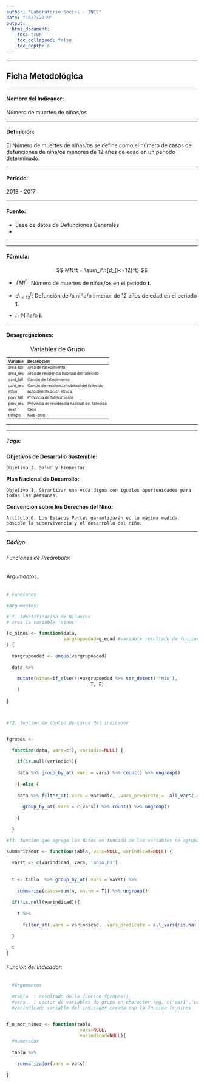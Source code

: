 ```yaml
---
author: "Laboratorio Social - INEC"
date: "16/7/2019"
output:
  html_document:
    toc: true
    toc_collapsed: false
    toc_depth: 6
---
```



***
## Ficha Metodológica
***

#### Nombre del Indicador:
Número de muertes de niñas/os

***
#### Definición:
El Número de muertes de niñas/os se define como el número de casos de defunciones de niña/os menores de 12 años de edad en un periodo determinado. 

***
#### Periodo:
2013 - 2017

***

#### Fuente:
- Base de datos de Defunciones Generales
- 

***

***
#### Fórmula:

$$ MN^t = \sum_i^n{d_{i<=12}^t} $$


- $TMI^t$    : Número de muertes de niñas/os en el periodo **t**.

- $d_{i<12}^t$: Defunción del/a niña/o **i** menor de 12 años de edad en el periodo **t**.

- $i$        :  Niña/o **i**.


***

#### Desagregaciones:





<table class="table table-striped table-hover table-condensed table-responsive" style="font-size: 10px; width: auto !important; margin-left: auto; margin-right: auto;">
<caption style="font-size: initial !important;">Variables de Grupo</caption>
 <thead>
  <tr>
   <th style="text-align:left;"> Variable </th>
   <th style="text-align:left;"> Descripcion </th>
  </tr>
 </thead>
<tbody>
  <tr>
   <td style="text-align:left;"> area_fall </td>
   <td style="text-align:left;"> Área de fallecimiento </td>
  </tr>
  <tr>
   <td style="text-align:left;"> area_res </td>
   <td style="text-align:left;"> Área de residencia habitual del fallecido </td>
  </tr>
  <tr>
   <td style="text-align:left;"> cant_fall </td>
   <td style="text-align:left;"> Cantón de fallecimiento </td>
  </tr>
  <tr>
   <td style="text-align:left;"> cant_res </td>
   <td style="text-align:left;"> Cantón de residencia habitual del fallecido </td>
  </tr>
  <tr>
   <td style="text-align:left;"> etnia </td>
   <td style="text-align:left;"> Autoidentificación étnica </td>
  </tr>
  <tr>
   <td style="text-align:left;"> prov_fall </td>
   <td style="text-align:left;"> Provincia de fallecimiento </td>
  </tr>
  <tr>
   <td style="text-align:left;"> prov_res </td>
   <td style="text-align:left;"> Provincia de residencia habitual del fallecido </td>
  </tr>
  <tr>
   <td style="text-align:left;"> sexo </td>
   <td style="text-align:left;"> Sexo </td>
  </tr>
  <tr>
   <td style="text-align:left;"> tiempo </td>
   <td style="text-align:left;"> Mes-anio </td>
  </tr>
</tbody>
</table>

***


***

##### Tags:


   **Objetivos de Desarrollo Sostenible:**

    Objetivo 3. Salud y Bienestar

  **Plan Nacional de Desarrollo:**

    Objetivo 1. Garantizar una vida digna con iguales oportunidades para todas las personas.


  **Convención sobre los Derechos del Nino:**
  
    Artículo 6. Los Estados Partes garantizarán en la máxima medida posible la supervivencia y el desarrollo del niño.

***

##### Código
###### Funciones de Preámbulo:

###### Argumentos:



```r
# Funciones

#Argumentos: 

# f. Identificacion de Niñas/os
# crea la variable 'ninos'

fc_ninos <- function(data,
                     vargrupoedad=g_edad #variable resultado de funcion g_edad_f
) {
  
  vargrupoedad <- enquo(vargrupoedad)
  
  data %>% 
    
    mutate(ninos=if_else(!!vargrupoedad %>% str_detect('^Nin'), 
                               T, F)
    )
  
}



#f2. funcion de conteo de casos del indicador


fgrupos <- 

  function(data, vars=c(), varindic=NULL) {
    
    if(is.null(varindic)){
      
    data %>% group_by_at(.vars = vars) %>% count() %>% ungroup()
      
    } else {
      
    data %>% filter_at(.vars = varindic, .vars_predicate =  all_vars(.==1)) %>% 
      
      group_by_at(.vars = c(vars)) %>% count() %>% ungroup()
      
    }
    
  }

#f3. funcion que agrega los datos en funcion de las variables de agrupacion 

summarizador <- function(tabla, vars=NULL, varindicad=NULL) {
  
  varst <- c(varindicad, vars, 'anio_bs')
  
  
  t <- tabla  %>% group_by_at(.vars = varst) %>% 
    
    summarise(casos=sum(n, na.rm = T)) %>% ungroup() 
  
  if(!is.null(varindicad)){
    
    t %>% 
      
      filter_at(.vars = varindicad, .vars_predicate = all_vars(!is.na(.)))
    
  }
  
  t
}
```

###### Función del Indicador:



```r
  #Argumentos
  
  #tabla  : resultado de la funcion fgrupos()
  #vars   : vector de variables de grupo en character (eg. c('var1','var2'))
  #varindicad: variable del indicador creada con la funcion fc_ninos


f_n_mor_ninez <- function(tabla, 
                           vars=NULL,
                           varindicad=NULL){
  #numerador
  
  tabla %>% 
    
    summarizador(vars = vars)
  
}
```

